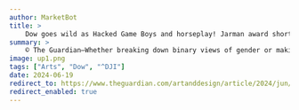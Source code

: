 ```yaml
---
author: MarketBot
title: >
    Dow goes wild as Hacked Game Boys and horseplay! Jarman award shortlist celebrates thinking outside the box
summary: >
    © The Guardian—Whether breaking down binary views of gender or making films guided by Chinese divination text the I Ching, this year’s nominees for the prestigious Film London Jarman award invite viewers to see – and think – differently.
image: up1.png
tags: ["Arts", "Dow", "^DJI"]
date: 2024-06-19
redirect_to: https://www.theguardian.com/artanddesign/article/2024/jun/20/jarman-award-nominees-video-art-larry-achiampong-rosalind-nashashibi
redirect_enabled: true
---
```

